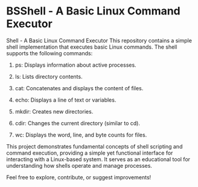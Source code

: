 # BSShell - A Basic Linux Command Executor
Shell - A Basic Linux Command Executor
This repository contains a simple shell implementation that executes basic Linux commands. The shell supports the following commands:

1. ps: Displays information about active processes.

2. ls: Lists directory contents.

3. cat: Concatenates and displays the content of files.
4. echo: Displays a line of text or variables.
5. mkdir: Creates new directories.
6. cdir: Changes the current directory (similar to cd).
7. wc: Displays the word, line, and byte counts for files.

   
This project demonstrates fundamental concepts of shell scripting and command execution, providing a simple yet functional interface for interacting with a Linux-based system. It serves as an educational tool for understanding how shells operate and manage processes.

Feel free to explore, contribute, or suggest improvements!
